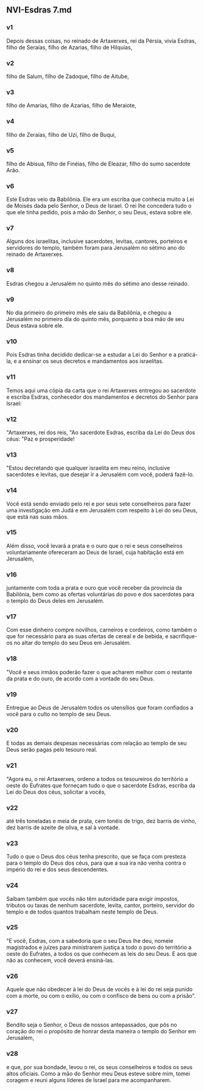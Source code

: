 ## NVI-Esdras 7.md
### v1
 Depois dessas coisas, no reinado de Artaxerxes, rei da Pérsia, vivia Esdras, filho de Seraías, filho de Azarias, filho de Hilquias,
### v2
 filho de Salum, filho de Zadoque, filho de Aitube,
### v3
 filho de Amarias, filho de Azarias, filho de Meraiote,
### v4
 filho de Zeraías, filho de Uzi, filho de Buqui,
### v5
 filho de Abisua, filho de Finéias, filho de Eleazar, filho do sumo sacerdote Arão.
### v6
 Este Esdras veio da Babilônia. Ele era um escriba que conhecia muito a Lei de Moisés dada pelo Senhor, o Deus de Israel. O rei lhe concedera tudo o que ele tinha pedido, pois a mão do Senhor, o seu Deus, estava sobre ele.
### v7
 Alguns dos israelitas, inclusive sacerdotes, levitas, cantores, porteiros e servidores do templo, também foram para Jerusalém no sétimo ano do reinado de Artaxerxes.
### v8
 Esdras chegou a Jerusalém no quinto mês do sétimo ano desse reinado.
### v9
 No dia primeiro do primeiro mês ele saiu da Babilônia, e chegou a Jerusalém no primeiro dia do quinto mês, porquanto a boa mão de seu Deus estava sobre ele.
### v10
 Pois Esdras tinha decidido dedicar-se a estudar a Lei do Senhor e a praticá-la, e a ensinar os seus decretos e mandamentos aos israelitas.
### v11
 Temos aqui uma cópia da carta que o rei Artaxerxes entregou ao sacerdote e escriba Esdras, conhecedor dos mandamentos e decretos do Senhor para Israel:
### v12
 "Artaxerxes, rei dos reis, "Ao sacerdote Esdras, escriba da Lei do Deus dos céus: "Paz e prosperidade!
### v13
 "Estou decretando que qualquer israelita em meu reino, inclusive sacerdotes e levitas, que desejar ir a Jerusalém com você, poderá fazê-lo.
### v14
 Você está sendo enviado pelo rei e por seus sete conselheiros para fazer uma investigação em Judá e em Jerusalém com respeito à Lei do seu Deus, que está nas suas mãos.
### v15
 Além disso, você levará a prata e o ouro que o rei e seus conselheiros voluntariamente ofereceram ao Deus de Israel, cuja habitação está em Jerusalém,
### v16
 juntamente com toda a prata e ouro que você receber da província da Babilônia, bem como as ofertas voluntárias do povo e dos sacerdotes para o templo do Deus deles em Jerusalém.
### v17
 Com esse dinheiro compre novilhos, carneiros e cordeiros, como também o que for necessário para as suas ofertas de cereal e de bebida, e sacrifique-os no altar do templo do seu Deus em Jerusalém.
### v18
 "Você e seus irmãos poderão fazer o que acharem melhor com o restante da prata e do ouro, de acordo com a vontade do seu Deus.
### v19
 Entregue ao Deus de Jerusalém todos os utensílios que foram confiados a você para o culto no templo de seu Deus.
### v20
 E todas as demais despesas necessárias com relação ao templo de seu Deus serão pagas pelo tesouro real.
### v21
 "Agora eu, o rei Artaxerxes, ordeno a todos os tesoureiros do território a oeste do Eufrates que forneçam tudo o que o sacerdote Esdras, escriba da Lei do Deus dos céus, solicitar a vocês,
### v22
 até três toneladas e meia de prata, cem tonéis de trigo, dez barris de vinho, dez barris de azeite de oliva, e sal à vontade.
### v23
 Tudo o que o Deus dos céus tenha prescrito, que se faça com presteza para o templo do Deus dos céus, para que a sua ira não venha contra o império do rei e dos seus descendentes.
### v24
 Saibam também que vocês não têm autoridade para exigir impostos, tributos ou taxas de nenhum sacerdote, levita, cantor, porteiro, servidor do templo e de todos quantos trabalham neste templo de Deus.
### v25
 "E você, Esdras, com a sabedoria que o seu Deus lhe deu, nomeie magistrados e juízes para ministrarem justiça a todo o povo do território a oeste do Eufrates, a todos os que conhecem as leis do seu Deus. E aos que não as conhecem, você deverá ensiná-las.
### v26
 Aquele que não obedecer à lei do Deus de vocês e à lei do rei seja punido com a morte, ou com o exílio, ou com o confisco de bens ou com a prisão".
### v27
 Bendito seja o Senhor, o Deus de nossos antepassados, que pôs no coração do rei o propósito de honrar desta maneira o templo do Senhor em Jerusalém,
### v28
 e que, por sua bondade, levou o rei, os seus conselheiros e todos os seus altos oficiais. Como a mão do Senhor meu Deus esteve sobre mim, tomei coragem e reuni alguns líderes de Israel para me acompanharem.
